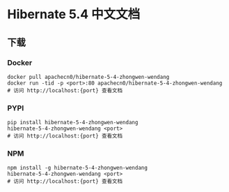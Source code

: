 # Hibernate 5.4 中文文档

## 下载

### Docker

```
docker pull apachecn0/hibernate-5-4-zhongwen-wendang
docker run -tid -p <port>:80 apachecn0/hibernate-5-4-zhongwen-wendang
# 访问 http://localhost:{port} 查看文档
```

### PYPI

```
pip install hibernate-5-4-zhongwen-wendang
hibernate-5-4-zhongwen-wendang <port>
# 访问 http://localhost:{port} 查看文档
```

### NPM

```
npm install -g hibernate-5-4-zhongwen-wendang
hibernate-5-4-zhongwen-wendang <port>
# 访问 http://localhost:{port} 查看文档
```
